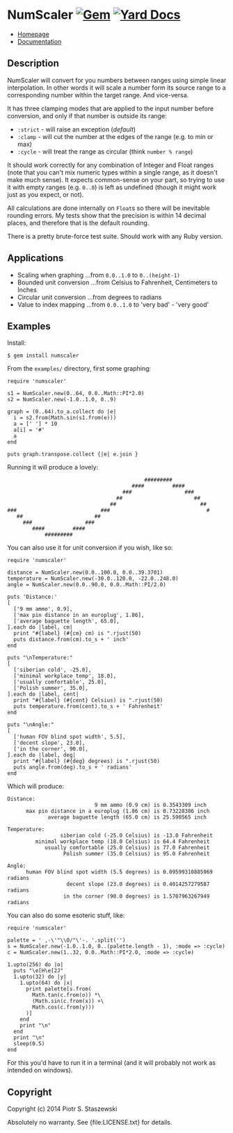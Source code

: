 # NumScaler [![Gem](http://img.shields.io/gem/v/numscaler.svg)](https://rubygems.org/gems/numscaler) [![Yard Docs](http://img.shields.io/badge/yard-docs-blue.svg)](http://www.rubydoc.info/github/drbig/numscaler/master)

* [Homepage](https://github.com/drbig/numscaler)
* [Documentation](http://rubydoc.info/gems/numscaler/frames)

## Description

NumScaler will convert for you numbers between ranges using simple linear 
interpolation. In other words it will scale a number form its source range to a 
corresponding number within the target range. And vice-versa.

It has three clamping modes that are applied to the input number before 
conversion, and only if that number is outside its range:

  * `:strict` - will raise an exception (*default*)
  * `:clamp`  - will cut the number at the edges of the range (e.g. to min or 
max)
  * `:cycle`  - will treat the range as circular (think `number % range`)

It should work correctly for any combination of Integer and Float ranges (note 
that you can't mix numeric types within a single range, as it doesn't make much 
sense). It expects common-sense on your part, so trying to use it with empty 
ranges (e.g. `0..0`) is left as undefined (though it might work just as you 
expect, or not).

All calculations are done internally on `Float`s so there will be inevitable 
rounding errors. My tests show that the precision is within 14 decimal places, 
and therefore that is the default rounding.

There is a pretty brute-force test suite. Should work with any Ruby version.

## Applications

  * Scaling when graphing
    ...from `0.0..1.0` to `0..(height-1)`
  * Bounded unit conversion
    ...from Celsius to Fahrenheit, Centimeters to Inches
  * Circular unit conversion
    ...from degrees to radians
  * Value to index mapping
    ...from `0.0..1.0` to 'very bad' - 'very good'

## Examples

Install:

    $ gem install numscaler

From the `examples/` directory, first some graphing:

    require 'numscaler'
    
    s1 = NumScaler.new(0..64, 0.0..Math::PI*2.0)
    s2 = NumScaler.new(-1.0..1.0, 0..9)
    
    graph = (0..64).to_a.collect do |e|
      i = s2.from(Math.sin(s1.from(e)))
      a = [' '] * 10
      a[i] = '#'
      a
    end
    
    puts graph.transpose.collect {|e| e.join }

Running it will produce a lovely:

                                                #########            
                                            ####         ####        
                                         ###                 ###     
                                       ##                       ##   
                                     ##                           ## 
    ###                           ###                               #
       ##                       ##                                   
         ###                 ###                                     
            ####         ####                                        
                #########                                            

You can also use it for unit conversion if you wish, like so:

    require 'numscaler'
    
    distance = NumScaler.new(0.0..100.0, 0.0..39.3701)
    temperature = NumScaler.new(-30.0..120.0, -22.0..248.0)
    angle = NumScaler.new(0.0..90.0, 0.0..Math::PI/2.0)
    
    puts 'Distance:'
    [
      ['9 mm ammo', 0.9],
      ['max pin distance in an europlug', 1.86],
      ['average baguette length', 65.0],
    ].each do |label, cm|
      print "#{label} (#{cm} cm) is ".rjust(50)
      puts distance.from(cm).to_s + ' inch'
    end
    
    puts "\nTemperature:"
    [
      ['siberian cold', -25.0],
      ['minimal workplace temp', 18.0],
      ['usually comfortable', 25.0],
      ['Polish summer', 35.0],
    ].each do |label, cent|
      print "#{label} (#{cent} Celsius) is ".rjust(50)
      puts temperature.from(cent).to_s + ' Fahrenheit'
    end
    
    puts "\nAngle:"
    [
      ['human FOV blind spot width', 5.5],
      ['decent slope', 23.0],
      ['in the corner', 90.0],
    ].each do |label, deg|
      print "#{label} (#{deg} degrees) is ".rjust(50)
      puts angle.from(deg).to_s + ' radians'
    end

Which will produce:

    Distance:
                                9 mm ammo (0.9 cm) is 0.3543309 inch
          max pin distance in a europlug (1.86 cm) is 0.73228386 inch
                 average baguette length (65.0 cm) is 25.590565 inch
    
    Temperature:
                     siberian cold (-25.0 Celsius) is -13.0 Fahrenheit
             minimal workplace temp (18.0 Celsius) is 64.4 Fahrenheit
                usually comfortable (25.0 Celsius) is 77.0 Fahrenheit
                      Polish summer (35.0 Celsius) is 95.0 Fahrenheit
    
    Angle:
          human FOV blind spot width (5.5 degrees) is 0.09599310885969 radians
                       decent slope (23.0 degrees) is 0.4014257279587 radians
                      in the corner (90.0 degrees) is 1.5707963267949 radians

You can also do some esoteric stuff, like:

    require 'numscaler'
    
    palette = ' ,-\'"\\O/"\'-. '.split('')
    s = NumScaler.new(-1.0..1.0, 0..(palette.length - 1), :mode => :cycle)
    c = NumScaler.new(1..32, 0.0..Math::PI*2.0, :mode => :cycle)
    
    1.upto(256) do |o|
      puts "\e[H\e[2J"
      1.upto(32) do |y|
        1.upto(64) do |x|
          print palette[s.from(
            Math.tan(c.from(o)) *\
            (Math.sin(c.from(x)) +\
            Math.cos(c.from(y)))
          )]
        end
        print "\n"
      end
      print "\n"
      sleep(0.5)
    end

For this you'd have to run it in a terminal (and it will probably not work
as intended on windows).

## Copyright

Copyright (c) 2014 Piotr S. Staszewski

Absolutely no warranty. See {file:LICENSE.txt} for details.
